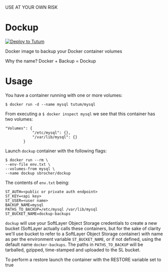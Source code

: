 USE AT YOUR OWN RISK

# Dockup

[![Deploy to Tutum](https://s.tutum.co/deploy-to-tutum.svg)](https://dashboard.tutum.co/stack/deploy/)

Docker image to backup your Docker container volumes

Why the name? Docker + Backup = Dockup

# Usage

You have a container running with one or more volumes:

```
$ docker run -d --name mysql tutum/mysql
```

From executing a `$ docker inspect mysql` we see that this container has two volumes:

```
"Volumes": {
            "/etc/mysql": {},
            "/var/lib/mysql": {}
        }
```

Launch `dockup` container with the following flags:

```
$ docker run --rm \
--env-file env.txt \
--volumes-from mysql \
--name dockup sbrocher/dockup
```

The contents of `env.txt` being:

```
ST_AUTH=<public or private auth endpoint>
ST_KEY=<api key>
ST_USER=<user name>
BACKUP_NAME=mysql
PATHS_TO_BACKUP=/etc/mysql /var/lib/mysql
ST_BUCKET_NAME=dockup-backups
```

`dockup` will use your SoftLayer Object Storage credentials to create a new bucket (SoftLayer actually calls these containers, but for the sake of clarity we'll use bucket to refer to a SoftLayer Object Storage container) with name as per the environment variable `ST_BUCKET_NAME`, or if not defined, using the default name `docker-backups`. The paths in `PATHS_TO_BACKUP` will be tarballed, gzipped, time-stamped and uploaded to the SL bucket.


To perform a restore launch the container with the RESTORE variable set to true
